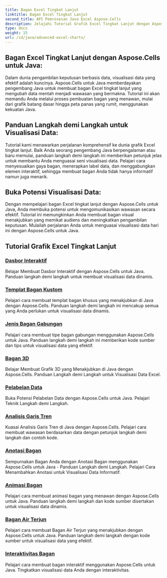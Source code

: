 ```yaml
---
title: Bagan Excel Tingkat Lanjut
linktitle: Bagan Excel Tingkat Lanjut
second_title: API Pemrosesan Java Excel Aspose.Cells
description: Jelajahi Tutorial Grafik Excel Tingkat Lanjut dengan Aspose.Cells untuk Java. Tingkatkan keterampilan visualisasi data Anda selangkah demi selangkah. Master charting hari ini!
type: docs
weight: 15
url: /id/java/advanced-excel-charts/
---
```


## Bagan Excel Tingkat Lanjut dengan Aspose.Cells untuk Java:

Dalam dunia pengambilan keputusan berbasis data, visualisasi data yang efektif adalah kuncinya. Aspose.Cells untuk Java memberdayakan pengembang Java untuk membuat bagan Excel tingkat lanjut yang mengubah data mentah menjadi wawasan yang bermakna. Tutorial ini akan memandu Anda melalui proses pembuatan bagan yang menawan, mulai dari grafik batang dasar hingga peta panas yang rumit, menggunakan kekuatan Java.

## Panduan Langkah demi Langkah untuk Visualisasi Data:

Tutorial kami menawarkan perjalanan komprehensif ke dunia grafik Excel tingkat lanjut. Baik Anda seorang pengembang Java berpengalaman atau baru memulai, panduan langkah demi langkah ini memberikan petunjuk jelas untuk membantu Anda menguasai seni visualisasi data. Pelajari cara menyesuaikan gaya bagan, menerapkan label data, dan menggabungkan elemen interaktif, sehingga membuat bagan Anda tidak hanya informatif namun juga menarik.

## Buka Potensi Visualisasi Data:

Dengan mempelajari bagan Excel tingkat lanjut dengan Aspose.Cells untuk Java, Anda membuka potensi untuk mengomunikasikan wawasan secara efektif. Tutorial ini memungkinkan Anda membuat bagan visual menakjubkan yang memikat audiens dan meningkatkan pengambilan keputusan. Mulailah perjalanan Anda untuk menguasai visualisasi data hari ini dengan Aspose.Cells untuk Java.

## Tutorial Grafik Excel Tingkat Lanjut
### [Dasbor Interaktif](./interactive-dashboards/)
Belajar Membuat Dasbor Interaktif dengan Aspose.Cells untuk Java. Panduan langkah demi langkah untuk membuat visualisasi data dinamis.
### [Templat Bagan Kustom](./custom-chart-templates/)
Pelajari cara membuat templat bagan khusus yang menakjubkan di Java dengan Aspose.Cells. Panduan langkah demi langkah ini mencakup semua yang Anda perlukan untuk visualisasi data dinamis.
### [Jenis Bagan Gabungan](./combined-chart-types/)
Pelajari cara membuat tipe bagan gabungan menggunakan Aspose.Cells untuk Java. Panduan langkah demi langkah ini memberikan kode sumber dan tips untuk visualisasi data yang efektif.
### [Bagan 3D](./3d-charts/)
Belajar Membuat Grafik 3D yang Menakjubkan di Java dengan Aspose.Cells. Panduan Langkah demi Langkah untuk Visualisasi Data Excel.
### [Pelabelan Data](./data-labeling/)
Buka Potensi Pelabelan Data dengan Aspose.Cells untuk Java. Pelajari Teknik Langkah demi Langkah.
### [Analisis Garis Tren](./trendline-analysis/)
Kuasai Analisis Garis Tren di Java dengan Aspose.Cells. Pelajari cara membuat wawasan berdasarkan data dengan petunjuk langkah demi langkah dan contoh kode.
### [Anotasi Bagan](./chart-annotations/)
Sempurnakan Bagan Anda dengan Anotasi Bagan menggunakan Aspose.Cells untuk Java - Panduan Langkah demi Langkah. Pelajari Cara Menambahkan Anotasi untuk Visualisasi Data Informatif.
### [Animasi Bagan](./chart-animation/)
Pelajari cara membuat animasi bagan yang menawan dengan Aspose.Cells untuk Java. Panduan langkah demi langkah dan kode sumber disertakan untuk visualisasi data dinamis.
### [Bagan Air Terjun](./waterfall-charts/)
Pelajari cara membuat Bagan Air Terjun yang menakjubkan dengan Aspose.Cells untuk Java. Panduan langkah demi langkah dengan kode sumber untuk visualisasi data yang efektif.
### [Interaktivitas Bagan](./chart-interactivity/)
Pelajari cara membuat bagan interaktif menggunakan Aspose.Cells untuk Java. Tingkatkan visualisasi data Anda dengan interaktivitas.